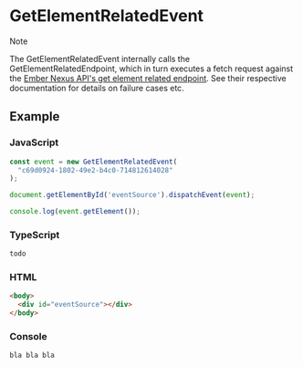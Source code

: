 # <span class="title-url"><span class="method-get">GetElementRelatedEvent</span>

<!-- panels:start -->
<!-- div:left-panel -->

> [!NOTE]
> The <span class="method-get">GetElementRelatedEvent</span> internally calls the
> <span class="method-get">GetElementRelatedEndpoint</span>, which in turn executes a fetch request against the
> <a href="https://ember-nexus.github.io/api/#/api-endpoints/element/get-related">Ember Nexus API's get element related endpoint</a>.
> See their respective documentation for details on failure cases etc.

## Example

<!-- tabs:start -->

### **JavaScript**

```js
const event = new GetElementRelatedEvent(
  "c69d0924-1802-49e2-b4c0-714812614028"
);

document.getElementById('eventSource').dispatchEvent(event);

console.log(event.getElement());
```

### **TypeScript**

```js
todo
```

### **HTML**

```html
<body>
  <div id="eventSource"></div>
</body>
```

### **Console**

```txt
bla bla bla
```

<!-- tabs:end -->

<!-- div:right-panel -->

<div id="graph-container-1" class="graph-container" style="height:700px"></div>

<!-- panels:end -->

<script>
renderWorkflow(document.getElementById('graph-container-1'), {
  nodes: [
    { id: 'eventIsFired', ...workflowStart, label: 'GetElementRelatedEvent\nis fired' },
    { id: 'webSdkInterceptsEvent', ...workflowStep, label: "Web SDK intercepts event" },
    { id: 'endpointIsExecuted', ...workflowStep, label: "GetElementRelatedEndpoint\nis executed" },
    { id: 'endpointResultIsSavedInEvent', ...workflowStep, label: "endpoint result\nis saved to event" },
    { id: 'eventIsStopped', ...workflowEndSuccess , label: "event is stopped"},
  ],
  edges: [
    { source: 'eventIsFired', target: 'webSdkInterceptsEvent', label: '' },
    { source: 'webSdkInterceptsEvent', target: 'endpointIsExecuted', label: '' },
    { source: 'endpointIsExecuted', target: 'endpointResultIsSavedInEvent', label: '' },
    { source: 'endpointResultIsSavedInEvent', target: 'eventIsStopped', label: '' },
  ],
}, 'TB');
</script>
